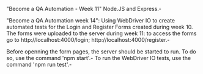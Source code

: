 "Become a QA Automation - Week 11"
Node.JS and Express.-

"Become a QA Automation week 14": Using WebDriver IO to create automated tests for the Login and Register Forms created during week 10. The forms were uploaded to the server during week 11: to access the forms go to http://localhost:4000/login; http://localhost:4000/register.-

Before openning the form pages, the server should be started to run. To do so, use the command 'npm start'.-
To run the WebDriver IO tests, use the command 'npm run test'.-
